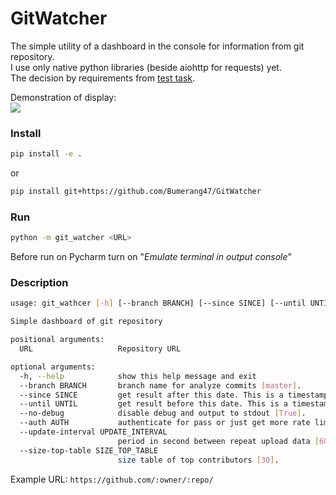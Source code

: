 # GitWatcher
The simple utility of a dashboard in the console for information from git repository.  
I use only native python libraries (beside aiohttp for requests) yet.  
The decision by requirements from [test task](https://drive.google.com/file/d/1iDiNPnQgr1GkIDNNi-75wfLYx0M939eB/view).  
  
Demonstration of display:  
![](https://image.prntscr.com/image/KadjCbq2Q_Sj2bz-Xw0JrQ.gif)  
  
### Install
```bash
pip install -e .
```
or
```bash
pip install git+https://github.com/Bumerang47/GitWatcher
```
### Run
```bash
python -m git_watcher <URL>  
```

Before run on Pycharm turn on "*Emulate terminal in output console*"  

### Description
```bash
usage: git_wathcer [-h] [--branch BRANCH] [--since SINCE] [--until UNTIL] [--no-debug] [--auth AUTH] [--update-interval UPDATE_INTERVAL] [--size-top-table SIZE_TOP_TABLE] URL

Simple dashboard of git repository

positional arguments:
  URL                   Repository URL

optional arguments:
  -h, --help            show this help message and exit
  --branch BRANCH       branch name for analyze commits [master].
  --since SINCE         get result after this date. This is a timestamp or ISO format [None]
  --until UNTIL         get result before this date. This is a timestamp or ISO format [None]
  --no-debug            disable debug and output to stdout [True].
  --auth AUTH           authenticate for pass or just get more rate limit. Example: `<login>:<pass>` or `<clent_id>:<clent_secret>`
  --update-interval UPDATE_INTERVAL
                        period in second between repeat upload data [600].
  --size-top-table SIZE_TOP_TABLE
                        size table of top contributors [30].
```

Example URL: `https://github.com/:owner/:repo/`
